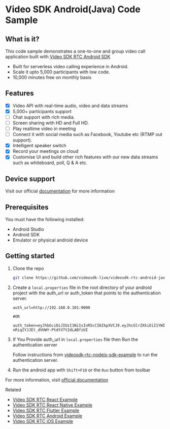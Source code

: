 # Video SDK Android(Java) Code Sample

## What is it?

This code sample demonstrates a one-to-one and group video call application built with [Video SDK RTC Android SDK](https://docs.videosdk.live/docs/guide/video-and-audio-calling-api-sdk/android-sdk)

- Built for serverless video calling experience in Android.
- Scale it upto 5,000 participants with low code.
- 10,000 minutes free on monthly basis

## Features

- [x] Video API with real-time audio, video and data streams
- [x] 5,000+ participants support
- [ ] Chat support with rich media.
- [ ] Screen sharing with HD and Full HD.
- [ ] Play realtime video in meeting
- [ ] Connect it with social media such as Facebook, Youtube etc (RTMP out support).
- [x] Intelligent speaker switch
- [x] Record your meetings on cloud
- [x] Customise UI and build other rich features with our new data streams such as whiteboard, poll, Q & A etc.

## Device support

Visit our official [documentation](https://docs.videosdk.live/docs/realtime-communication/see-also/device-browser-support) for more information

## Prerequisites

You must have the following installed:

- Android Studio
- Android SDK
- Emulator or physical android device

## Getting started

1. Clone the repo

   ```sh
   git clone https://github.com/videosdk-live/videosdk-rtc-android-java-sdk-example.git
   ```

2. Create a `local.properties` file in the root directory of your android project with the auth_url or auth_token that points to the authentication   server.

   ```
   auth_url=http://192.168.0.101:9000
   
   #OR
   
   auth_token=eyJhbGciOiJIUzI1NiIsInR5cCI6IkpXVCJ9.eyJhcGlrZXkiOiI1YWI0NWFiZi1kNTRiLTQ2MjgtYjRhMC1hNTQ5NzhhNjMxOTIiLCJwZXJtaXNzaW9ucyI6WyJhbGxvd19qb2luIiwiYWxsb3dfbW9kIl0sImlhdCI6MTY0MTk2NDkxOSwiZXhwIjoxNjQxOTY1NTE5fQ.lnn6FS3d5-nRiqIYJJEt_dVUWY-PtdtV7t2dLABfzUI
   
   ```
3. If You Provide auth_url in `local.properties` file then Run the authentication server

   Follow instructions from [videosdk-rtc-nodejs-sdk-example](https://github.com/videosdk-live/videosdk-rtc-nodejs-sdk-example) to run the authentication server.
   
4. Run the android app with `Shift+F10` or the `Run` button from toolbar

For more information, visit [official documentation](https://docs.videosdk.live/docs/guide/video-and-audio-calling-api-sdk/getting-started)

Related

- [Video SDK RTC React Example](https://github.com/videosdk-live/videosdk-rtc-react-sdk-example)
- [Video SDK RTC React Native Example](https://github.com/videosdk-live/videosdk-rtc-react-native-sdk-example)
- [Video SDK RTC Flutter Example](https://github.com/videosdk-live/videosdk-rtc-flutter-sdk-example)
- [Video SDK RTC Android Example](https://github.com/videosdk-live/videosdk-rtc-android-java-sdk-example)
- [Video SDK RTC iOS Example](https://github.com/videosdk-live/videosdk-rtc-ios-sdk-example)
